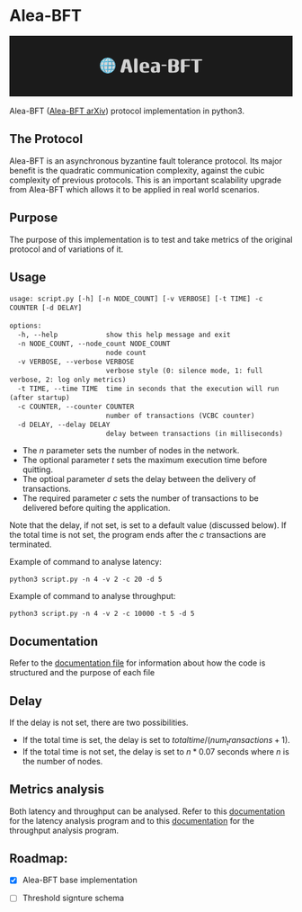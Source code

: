 # Alea-BFT

<p align="center">
  <img src="md_resources/aleabft.png">
</p>

<!-- ![](md_resources/aleabft.png) -->

Alea-BFT ([Alea-BFT arXiv](https://arxiv.org/abs/2202.02071)) protocol implementation in python3.


## The Protocol
Alea-BFT is an asynchronous byzantine fault tolerance protocol. Its major benefit is the quadratic communication complexity, against the cubic complexity of previous protocols. This is an important scalability upgrade from Alea-BFT which allows it to be applied in real world scenarios.

## Purpose

The purpose of this implementation is to test and take metrics of the original protocol and of variations of it.

## Usage

```console
usage: script.py [-h] [-n NODE_COUNT] [-v VERBOSE] [-t TIME] -c COUNTER [-d DELAY]

options:
  -h, --help            show this help message and exit
  -n NODE_COUNT, --node_count NODE_COUNT
                        node count
  -v VERBOSE, --verbose VERBOSE
                        verbose style (0: silence mode, 1: full verbose, 2: log only metrics)
  -t TIME, --time TIME  time in seconds that the execution will run (after startup)
  -c COUNTER, --counter COUNTER
                        number of transactions (VCBC counter)
  -d DELAY, --delay DELAY
                        delay between transactions (in milliseconds)
```
- The $n$ parameter sets the number of nodes in the network.
- The optional parameter $t$ sets the maximum execution time before quitting.
- The optioal parameter $d$ sets the delay between the delivery of transactions.
- The required parameter $c$ sets the number of transactions to be delivered before quiting the application.

Note that the delay, if not set, is set to a default value (discussed below). If the total time is not set, the program ends after the $c$ transactions are terminated.

Example of command to analyse latency:
```console
python3 script.py -n 4 -v 2 -c 20 -d 5
```
Example of command to analyse throughput:
```console
python3 script.py -n 4 -v 2 -c 10000 -t 5 -d 5
```


## Documentation

Refer to the [documentation file](documentation.md) for information about how the code is structured and the purpose of each file


## Delay
If the delay is not set, there are two possibilities.
- If the total time is set, the delay is set to $total time / (num_transactions + 1)$.
- If the total time is not set, the delay is set to $n*0.07$ seconds where $n$ is the number of nodes.

## Metrics analysis
Both latency and throughput can be analysed. Refer to this [documentation](latency_analysis/README.md) for the latency analysis program and to this [documentation](throughput_analysis/README.md) for the throughput analysis program.

## Roadmap:
- [X] Alea-BFT base implementation
- [ ] Threshold signture schema


